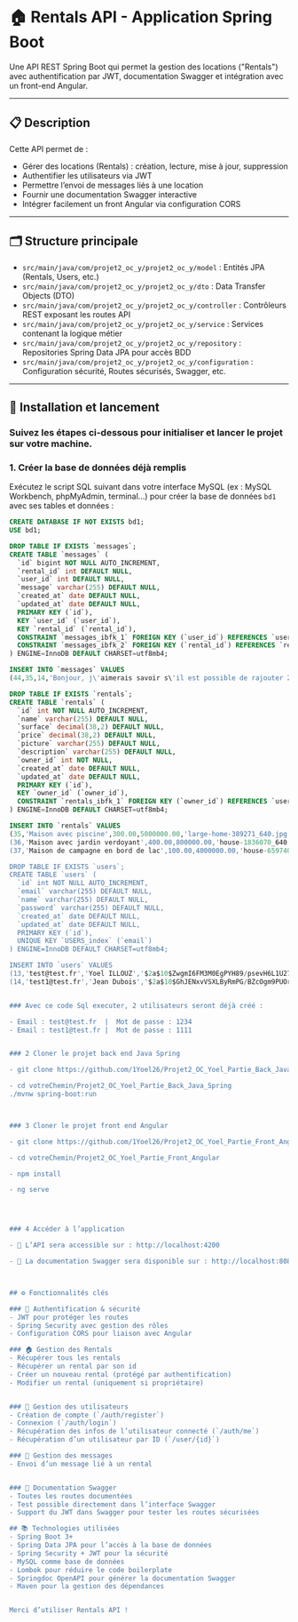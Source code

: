 # 🏠 Rentals API - Application Spring Boot

Une API REST Spring Boot qui permet la gestion des locations ("Rentals") avec authentification par JWT, documentation Swagger et intégration avec un front-end Angular.

---

## 📋 Description

Cette API permet de :

- Gérer des locations (Rentals) : création, lecture, mise à jour, suppression
- Authentifier les utilisateurs via JWT
- Permettre l’envoi de messages liés à une location
- Fournir une documentation Swagger interactive
- Intégrer facilement un front Angular via configuration CORS

---

## 🗂️ Structure principale

- `src/main/java/com/projet2_oc_y/projet2_oc_y/model` : Entités JPA (Rentals, Users, etc.)
- `src/main/java/com/projet2_oc_y/projet2_oc_y/dto` : Data Transfer Objects (DTO)
- `src/main/java/com/projet2_oc_y/projet2_oc_y/controller` : Contrôleurs REST exposant les routes API
- `src/main/java/com/projet2_oc_y/projet2_oc_y/service` : Services contenant la logique métier
- `src/main/java/com/projet2_oc_y/projet2_oc_y/repository` : Repositories Spring Data JPA pour accès BDD
- `src/main/java/com/projet2_oc_y/projet2_oc_y/configuration` : Configuration sécurité, Routes sécurisés, Swagger, etc.

---

## 🚀 Installation et lancement



### Suivez les étapes ci-dessous pour initialiser et lancer le projet sur votre machine.

### 1. Créer la base de données déjà remplis 

Exécutez le script SQL suivant dans votre interface MySQL (ex : MySQL Workbench, phpMyAdmin, terminal...) pour créer la base de données `bd1` avec ses tables et données :

```sql
CREATE DATABASE IF NOT EXISTS bd1;
USE bd1;

DROP TABLE IF EXISTS `messages`;
CREATE TABLE `messages` (
  `id` bigint NOT NULL AUTO_INCREMENT,
  `rental_id` int DEFAULT NULL,
  `user_id` int DEFAULT NULL,
  `message` varchar(255) DEFAULT NULL,
  `created_at` date DEFAULT NULL,
  `updated_at` date DEFAULT NULL,
  PRIMARY KEY (`id`),
  KEY `user_id` (`user_id`),
  KEY `rental_id` (`rental_id`),
  CONSTRAINT `messages_ibfk_1` FOREIGN KEY (`user_id`) REFERENCES `users` (`id`),
  CONSTRAINT `messages_ibfk_2` FOREIGN KEY (`rental_id`) REFERENCES `rentals` (`id`)
) ENGINE=InnoDB DEFAULT CHARSET=utf8mb4;

INSERT INTO `messages` VALUES
(44,35,14,'Bonjour, j\'aimerais savoir s\'il est possible de rajouter 2 chaises longues avec la piscine svp. Merci !','2025-08-06','2025-08-06');

DROP TABLE IF EXISTS `rentals`;
CREATE TABLE `rentals` (
  `id` int NOT NULL AUTO_INCREMENT,
  `name` varchar(255) DEFAULT NULL,
  `surface` decimal(38,2) DEFAULT NULL,
  `price` decimal(38,2) DEFAULT NULL,
  `picture` varchar(255) DEFAULT NULL,
  `description` varchar(255) DEFAULT NULL,
  `owner_id` int NOT NULL,
  `created_at` date DEFAULT NULL,
  `updated_at` date DEFAULT NULL,
  PRIMARY KEY (`id`),
  KEY `owner_id` (`owner_id`),
  CONSTRAINT `rentals_ibfk_1` FOREIGN KEY (`owner_id`) REFERENCES `users` (`id`)
) ENGINE=InnoDB DEFAULT CHARSET=utf8mb4;

INSERT INTO `rentals` VALUES
(35,'Maison avec piscine',300.00,5000000.00,'large-home-389271_640.jpg','Maison avec grande piscine ! Idéale pour vos vacances d\'été !',13,'2025-08-06','2025-08-06'),
(36,'Maison avec jardin verdoyant',400.00,800000.00,'house-1836070_640.jpg','Maison avec grand jardin et parking pour garer vos voitures ! ',13,'2025-08-06','2025-08-06'),
(37,'Maison de campagne en bord de lac',100.00,4000000.00,'house-6597406_640.jpg','Maison avec vu sur le lac ! Idéale pour les beaux jours en famille !',14,'2025-08-06','2025-08-06');

DROP TABLE IF EXISTS `users`;
CREATE TABLE `users` (
  `id` int NOT NULL AUTO_INCREMENT,
  `email` varchar(255) DEFAULT NULL,
  `name` varchar(255) DEFAULT NULL,
  `password` varchar(255) DEFAULT NULL,
  `created_at` date DEFAULT NULL,
  `updated_at` date DEFAULT NULL,
  PRIMARY KEY (`id`),
  UNIQUE KEY `USERS_index` (`email`)
) ENGINE=InnoDB DEFAULT CHARSET=utf8mb4;

INSERT INTO `users` VALUES
(13,'test@test.fr','Yoel ILLOUZ','$2a$10$ZwgmI6FM3M0EgPYH89/psevH6L1U27JwHFEapC11IKy2cppmvBf8i','2025-08-06','2025-08-06'),
(14,'test1@test.fr','Jean Dubois','$2a$10$GhJENxvVSXLByRmPG/BZcOgm9PUOr/KOFEdQLM1IUf.RoEPbo7WrG','2025-08-06','2025-08-06');


### Avec ce code Sql executer, 2 utilisateurs seront déjà créé :

- Email : test@test.fr  |  Mot de passe : 1234
- Email : test1@test.fr |  Mot de passe : 1111


### 2 Cloner le projet back end Java Spring

- git clone https://github.com/1Yoel26/Projet2_OC_Yoel_Partie_Back_Java_Spring.git

- cd votreChemin/Projet2_OC_Yoel_Partie_Back_Java_Spring
./mvnw spring-boot:run



### 3 Cloner le projet front end Angular 

- git clone https://github.com/1Yoel26/Projet2_OC_Yoel_Partie_Front_Angular.git

- cd votreChemin/Projet2_OC_Yoel_Partie_Front_Angular

- npm install

- ng serve




### 4 Accéder à l’application 

- 📍 L’API sera accessible sur : http://localhost:4200

- 📍 La documentation Swagger sera disponible sur : http://localhost:8080/swagger-ui/index.html



## ⚙️ Fonctionnalités clés

### 🔐 Authentification & sécurité
- JWT pour protéger les routes
- Spring Security avec gestion des rôles
- Configuration CORS pour liaison avec Angular

### 🏠 Gestion des Rentals
- Récupérer tous les rentals
- Récupérer un rental par son id
- Créer un nouveau rental (protégé par authentification)
- Modifier un rental (uniquement si propriétaire)


### 👤 Gestion des utilisateurs
- Création de compte (`/auth/register`)
- Connexion (`/auth/login`)
- Récupération des infos de l’utilisateur connecté (`/auth/me`)
- Récupération d’un utilisateur par ID (`/user/{id}`)

### 💬 Gestion des messages
- Envoi d’un message lié à un rental


### 📄 Documentation Swagger
- Toutes les routes documentées
- Test possible directement dans l’interface Swagger
- Support du JWT dans Swagger pour tester les routes sécurisées

## 📚 Technologies utilisées
- Spring Boot 3+
- Spring Data JPA pour l’accès à la base de données
- Spring Security + JWT pour la sécurité
- MySQL comme base de données
- Lombok pour réduire le code boilerplate
- Springdoc OpenAPI pour générer la documentation Swagger
- Maven pour la gestion des dépendances


Merci d’utiliser Rentals API !